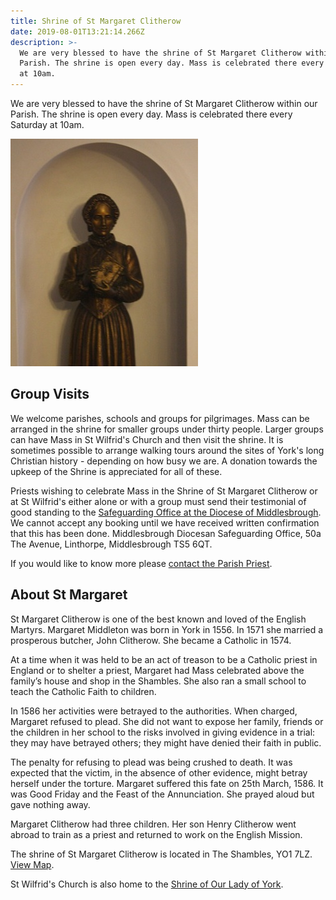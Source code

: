 ```yaml
---
title: Shrine of St Margaret Clitherow
date: 2019-08-01T13:21:14.266Z
description: >-
  We are very blessed to have the shrine of St Margaret Clitherow within our
  Parish. The shrine is open every day. Mass is celebrated there every Saturday
  at 10am.
---
```

We are very blessed to have the shrine of St Margaret Clitherow within our Parish. The shrine is open every day. Mass is celebrated there every Saturday at 10am.

![St Margaret Clitherow](/media/st-margaret-clitherow.jpg "St Margaret Clitherow")



## Group Visits

We welcome parishes, schools and groups for pilgrimages. Mass can be arranged in the shrine for smaller groups under thirty people. Larger groups can have Mass in St Wilfrid's Church and then visit the shrine. It is sometimes possible to arrange  walking tours around the sites of York's long Christian history - depending on how busy we are. A donation towards the upkeep of the Shrine is appreciated for all of these.

Priests wishing to celebrate Mass in the Shrine of St Margaret Clitherow or at St Wilfrid's either alone or with a group must send their testimonial of good standing to the [Safeguarding Office at the Diocese of Middlesbrough](mailto://safeguarding@dioceseofmiddlesbrough.co.uk). We cannot accept any booking until we have received written confirmation that this has been done. Middlesbrough Diocesan Safeguarding Office, 50a The Avenue, Linthorpe, Middlesbrough TS5 6QT.

If you would like to know more please [contact the Parish Priest](mailto://rectory@stwilfridsyork.org.uk).



## About St Margaret

St Margaret Clitherow is one of the best known and loved of the English Martyrs. Margaret Middleton was born in York in 1556. In 1571 she married a prosperous butcher, John Clitherow. She became a Catholic in 1574.

At a time when it was held to be an act of treason to be a Catholic priest in England or to shelter a priest, Margaret had Mass celebrated above the family’s house and shop in the Shambles. She also ran a small school to teach the Catholic Faith to children.

In 1586 her activities were betrayed to the authorities. When charged, Margaret refused to plead. She did not want to expose her family, friends or the children in her school to the risks involved in giving evidence in a trial: they may have betrayed others; they might have denied their faith in public.

The penalty for refusing to plead was being crushed to death. It was expected that the victim, in the absence of other evidence, might betray herself under the torture. Margaret suffered this fate on 25th March, 1586. It was Good Friday and the Feast of the Annunciation. She prayed aloud but gave nothing away.

Margaret Clitherow had three children. Her son Henry Clitherow went abroad to train as a priest and returned to work on the English Mission.

The shrine of St Margaret Clitherow is located in The Shambles, YO1 7LZ. [View Map](https://maps.google.co.uk/maps?expflags=enable_star_based_justifications:true&ie=UTF8&cid=8003982418631856223&q=The+Shrine+of+The+Saint+Margaret+Clitherow&iwloc=A&gl=GB&hl=en).

St Wilfrid's Church is also home to the [Shrine of Our Lady of York](https://udayton.edu/imri/mary/o/our-lady-of-york.php).
